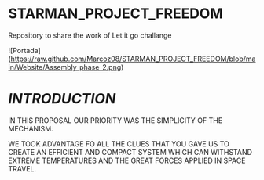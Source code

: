 # STARMAN_PROJECT_FREEDOM
Repository to share the work of Let it go challange

![Portada]
(https://raw.github.com/Marcoz08/STARMAN_PROJECT_FREEDOM/blob/main/Website/Assembly_phase_2.png)


# *INTRODUCTION*

IN THIS PROPOSAL OUR PRIORITY WAS THE SIMPLICITY OF THE MECHANISM.

WE TOOK ADVANTAGE FO ALL THE CLUES THAT YOU GAVE US TO CREATE AN EFFICIENT AND COMPACT SYSTEM WHICH CAN WITHSTAND EXTREME TEMPERATURES AND THE GREAT FORCES APPLIED IN SPACE TRAVEL.

